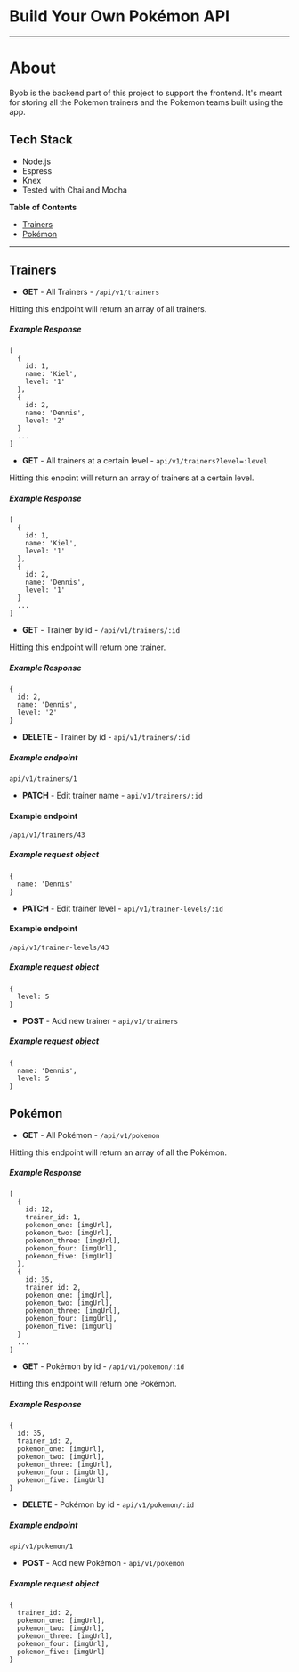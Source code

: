 # Build Your Own Pokémon API
---

# About

Byob is the backend part of this project to support the frontend. It's meant for storing all the Pokemon trainers and the Pokemon teams built using the app.

## Tech Stack
* Node.js 
* Espress 
* Knex
* Tested with Chai and Mocha

**Table of Contents**
* [Trainers](#trainers)
* [Pokémon](#pokémon)

---

## Trainers
* **GET** - All Trainers - ```/api/v1/trainers```

Hitting this endpoint will return an array of all trainers.

##### Example Response
```
[
  {
    id: 1,
    name: 'Kiel',
    level: '1'
  },
  {
    id: 2,
    name: 'Dennis',
    level: '2'
  }
  ...
]
```
* **GET** - All trainers at a certain level - ```api/v1/trainers?level=:level```

Hitting this enpoint will return an array of trainers at a certain level.

##### Example Response
```
[
  {
    id: 1,
    name: 'Kiel',
    level: '1'
  },
  {
    id: 2,
    name: 'Dennis',
    level: '1'
  }
  ...
]
```
    
* **GET** - Trainer by id - ```/api/v1/trainers/:id```

Hitting this endpoint will return one trainer.

##### Example Response

```
{
  id: 2,
  name: 'Dennis',
  level: '2'
}
```
* **DELETE** - Trainer by id - ```api/v1/trainers/:id```

##### Example endpoint  
```
api/v1/trainers/1
```

* **PATCH** - Edit trainer name - ```api/v1/trainers/:id```

#### Example endpoint
```
/api/v1/trainers/43
```

##### Example request object
```
{
  name: 'Dennis'
}
```

* **PATCH** - Edit trainer level - ```api/v1/trainer-levels/:id```

#### Example endpoint
```
/api/v1/trainer-levels/43
```

##### Example request object
```
{
  level: 5
}
```

* **POST** - Add new trainer - ```api/v1/trainers```

##### Example request object
```
{
  name: 'Dennis',
  level: 5
}
```

## Pokémon

* **GET** - All Pokémon - ```/api/v1/pokemon```

Hitting this endpoint will return an array of all the Pokémon.

##### Example Response
```
[
  {
    id: 12,
    trainer_id: 1,
    pokemon_one: [imgUrl],
    pokemon_two: [imgUrl],
    pokemon_three: [imgUrl],
    pokemon_four: [imgUrl],
    pokemon_five: [imgUrl]
  },
  {
    id: 35,
    trainer_id: 2,
    pokemon_one: [imgUrl],
    pokemon_two: [imgUrl],
    pokemon_three: [imgUrl],
    pokemon_four: [imgUrl],
    pokemon_five: [imgUrl]
  }
  ...
]
```

* **GET** - Pokémon by id - ```/api/v1/pokemon/:id```

Hitting this endpoint will return one Pokémon.

##### Example Response

```
{
  id: 35,
  trainer_id: 2,
  pokemon_one: [imgUrl],
  pokemon_two: [imgUrl],
  pokemon_three: [imgUrl],
  pokemon_four: [imgUrl],
  pokemon_five: [imgUrl]
}
```

* **DELETE** - Pokémon by id - ```api/v1/pokemon/:id```

##### Example endpoint
```
api/v1/pokemon/1
```

* **POST** - Add new Pokémon - ```api/v1/pokemon```

##### Example request object
```
{
  trainer_id: 2,
  pokemon_one: [imgUrl],
  pokemon_two: [imgUrl],
  pokemon_three: [imgUrl],
  pokemon_four: [imgUrl],
  pokemon_five: [imgUrl]
}
```
